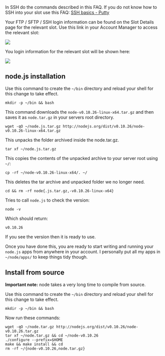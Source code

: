 
In SSH do the commands described in this FAQ. If you do not know how to SSH into your slot use this FAQ: [SSH basics - Putty](https://www.feralhosting.com/faq/view?question=12)

Your FTP / SFTP / SSH login information can be found on the Slot Details page for the relevant slot. Use this link in your Account Manager to access the relevant slot:

![](https://raw.github.com/feralhosting/feralfilehosting/master/Feral%20Wiki/0%20Generic/slot_detail_link.png)

You login information for the relevant slot will be shown here:

![](https://raw.github.com/feralhosting/feralfilehosting/master/Feral%20Wiki/0%20Generic/slot_detail_ssh.png)

node.js installation
---

Use this command to create the `~/bin` directory and reload your shell for this change to take effect.

~~~
mkdir -p ~/bin && bash
~~~

This command downloads the `node-v0.10.26-linux-x64.tar.gz` and then saves it as `node.tar.gz` in your servers root directory.

~~~
wget -qO ~/node.js.tar.gz http://nodejs.org/dist/v0.10.26/node-v0.10.26-linux-x64.tar.gz
~~~

This unpacks the folder archived inside the node.tar.gz.

~~~
tar xf ~/node.js.tar.gz
~~~

This copies the contents of the unpacked archive to your server root using  `~/`:

~~~
cp -rf ~/node-v0.10.26-linux-x64/. ~/
~~~

This deletes the tar archive and unpacked folder we no longer need.

~~~
cd && rm -rf node{.js.tar.gz,-v0.10.26-linux-x64}
~~~

Tries to call `node.js` to check the version:

~~~
node -v
~~~

Which should return:

~~~
v0.10.26
~~~

If you see the version then it is ready to use.

Once you have done this, you are ready to start writing and running your `node.js` apps from anywhere in your account. I personally put all my apps in `~/node/apps/` to keep things tidy though.

Install from source
---

**Important note:** node takes a very long time to compile from source.

Use this command to create the `~/bin` directory and reload your shell for this change to take effect.

~~~
mkdir -p ~/bin && bash
~~~

Now run these commands:

~~~
wget -qO ~/node.tar.gz http://nodejs.org/dist/v0.10.26/node-v0.10.26.tar.gz
tar xf ~/node.tar.gz && cd ~/node-v0.10.26
./configure --prefix=$HOME
make && make install && cd
rm -rf ~/{node-v0.10.26,node.tar.gz}
~~~



